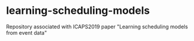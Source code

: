 # learning-scheduling-models
Repository associated with ICAPS2019 paper "Learning scheduling models from event data"
